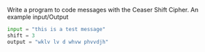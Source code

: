 Write a program to code messages with the Ceaser Shift Cipher. An example input/Output

```Python
input = "this is a test message"
shift = 3
output = "wklv lv d whvw phvvdjh"
```

